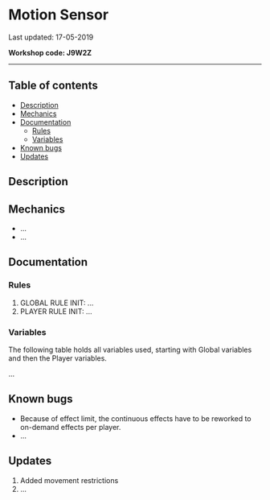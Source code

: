 # Motion Sensor

Last updated: 17-05-2019

**Workshop code: J9W2Z**

---

## Table of contents

* [Description](#description)
* [Mechanics](#mechanics)
* [Documentation](#documentation)
  * [Rules](#rules)
  * [Variables](#variables)
* [Known bugs](#bugs)
* [Updates](#updates)

## Description



## Mechanics

* ...
* ...

## Documentation

### Rules

1. GLOBAL RULE INIT: ...
2. PLAYER RULE INIT: ...

### Variables

The following table holds all variables used, starting with Global variables and then the Player variables.

...

## Known bugs

* Because of effect limit, the continuous effects have to be reworked to on-demand effects per player.
* ...

## Updates

1. Added movement restrictions
2. ...
